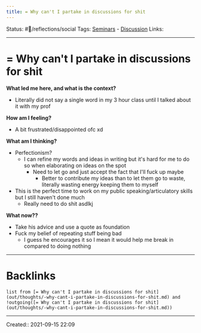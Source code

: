 ```yaml
---
title: = Why can't I partake in discussions for shit
---
```


Status: #💭/reflections/social
Tags: [Seminars](out/seminars.md) - [Discussion](out/discussion.md)
Links:
___
# = Why can't I partake in discussions for shit
**What led me here, and what is the context?**
- Literally did not say a single word in my 3 hour class until I talked about it with my prof

**How am I feeling?**
 - A bit frustrated/disappointed ofc xd

**What am I thinking?**
- Perfectionism?
	- I can refine my words and ideas in writing but it's hard for me to do so when elaborating on ideas on the spot
		- Need to let go and just accept the fact that I'll fuck up maybe
			- Better to contribute my ideas than to let them go to waste, literally wasting energy keeping them to myself
- This is the perfect time to work on my public speaking/articulatory skills but I still haven't done much
	- Really need to do shit asdlkj

**What now??**
- Take his advice and use a quote as foundation
- Fuck my belief of repeating stuff being bad
	- I guess he encourages it so I mean it would help me break in compared to doing nothing
___
# Backlinks
```dataview
list from [= Why can't I partake in discussions for shit](out/thoughts/-why-cant-i-partake-in-discussions-for-shit.md) and !outgoing([= Why can't I partake in discussions for shit](out/thoughts/-why-cant-i-partake-in-discussions-for-shit.md))
```
___
Created::  2021-09-15 22:09
